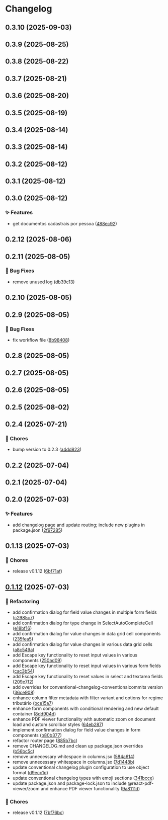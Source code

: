 # Changelog

## 0.3.10 (2025-09-03)

## 0.3.9 (2025-08-25)

## 0.3.8 (2025-08-22)

## 0.3.7 (2025-08-21)

## 0.3.6 (2025-08-20)

## 0.3.5 (2025-08-19)

## 0.3.4 (2025-08-14)

## 0.3.3 (2025-08-14)

## 0.3.2 (2025-08-12)

## 0.3.1 (2025-08-12)

## 0.3.0 (2025-08-12)

### ✨ Features

* get documentos cadastrais por pessoa ([488ec92](https://github.com/oondemand/central-oondemand-frontend/commit/488ec92102c27600590896e773ae392de957c7fe))

## 0.2.12 (2025-08-06)

## 0.2.11 (2025-08-05)

### 🐛 Bug Fixes

* remove unused log ([db39c13](https://github.com/oondemand/central-oondemand-frontend/commit/db39c13e464192a090a8d175a79cb7a9ceccba04))

## 0.2.10 (2025-08-05)

## 0.2.9 (2025-08-05)

### 🐛 Bug Fixes

* fix workflow file ([8b98408](https://github.com/oondemand/central-oondemand-frontend/commit/8b9840869192cf80bc9aa22b8abdf89c99229837))

## 0.2.8 (2025-08-05)

## 0.2.7 (2025-08-05)

## 0.2.6 (2025-08-05)

## 0.2.5 (2025-08-02)

## 0.2.4 (2025-07-21)

### 🔧 Chores

* bump version to 0.2.3 ([a4dd823](https://github.com/oondemand/central-oondemand-frontend/commit/a4dd8234632557477e17d84ed8165e948db2f2e6))

## 0.2.2 (2025-07-04)

## 0.2.1 (2025-07-04)

## 0.2.0 (2025-07-03)

### ✨ Features

* add changelog page and update routing; include new plugins in package.json ([2f97285](https://github.com/oondemand/central-oondemand-frontend/commit/2f97285d5ea3088efbf78be2c55ed2cba763942b))

## 0.1.13 (2025-07-03)

### 🔧 Chores

- release v0.1.12 ([6bf71af](https://github.com/oondemand/central-oondemand-frontend/commit/6bf71af9e59302e646a882f28e8ed7a9b7d2a96c))

## [0.1.12](https://github.com/oondemand/central-oondemand-frontend/compare/0.1.11...0.1.12) (2025-07-03)

### 🔨 Refactoring

- add confirmation dialog for field value changes in multiple form fields ([c2985c7](https://github.com/oondemand/central-oondemand-frontend/commit/c2985c77aa2e4ee6076120d06524b5c78b42c72f))
- add confirmation dialog for type change in SelectAutoCompleteCell ([e18bf16](https://github.com/oondemand/central-oondemand-frontend/commit/e18bf16e20d1a3d3cbb7aefa4728e6350164ec63))
- add confirmation dialog for value changes in data grid cell components ([235fea5](https://github.com/oondemand/central-oondemand-frontend/commit/235fea5662ea09610d7c59eacfc6dad4c67e698f))
- add confirmation dialog for value changes in various data grid cells ([a8c549a](https://github.com/oondemand/central-oondemand-frontend/commit/a8c549a40850bf3eadb28cca4dd3e84b0f1be2e9))
- add Escape key functionality to reset input values in various components ([250ad09](https://github.com/oondemand/central-oondemand-frontend/commit/250ad090345c9712d50db627498dfc9ea47d3fe7))
- add Escape key functionality to reset input values in various form fields ([cac3b54](https://github.com/oondemand/central-oondemand-frontend/commit/cac3b547dc5c7400be28c0c1475d1356db7a36de))
- add Escape key functionality to reset values in select and textarea fields ([209e7f2](https://github.com/oondemand/central-oondemand-frontend/commit/209e7f23f39d84acc5d0f1d78240e2efdcf45a80))
- add overrides for conventional-changelog-conventionalcommits version ([36ce908](https://github.com/oondemand/central-oondemand-frontend/commit/36ce9084877ad4642acb8d18c12665ace126f99e))
- enhance column filter metadata with filter variant and options for regime tributário ([bce15a7](https://github.com/oondemand/central-oondemand-frontend/commit/bce15a7d650cb70bba101d52d26a17e62789962e))
- enhance form components with conditional rendering and new default container ([8dd904d](https://github.com/oondemand/central-oondemand-frontend/commit/8dd904d66d1847bb2d65531fb36df1e814521754))
- enhance PDF viewer functionality with automatic zoom on document load and custom scrollbar styles ([64eb287](https://github.com/oondemand/central-oondemand-frontend/commit/64eb287708f01c0cf7100e2968c67a06b4eb1824))
- implement confirmation dialog for field value changes in form components ([b80b377](https://github.com/oondemand/central-oondemand-frontend/commit/b80b37722d7cac52042dbd7afadb794b8c72f768))
- refactor router page ([885b7bc](https://github.com/oondemand/central-oondemand-frontend/commit/885b7bc93e0ac834c3587d88cb80780c9ca03a9a))
- remove CHANGELOG.md and clean up package.json overrides ([b56bc5c](https://github.com/oondemand/central-oondemand-frontend/commit/b56bc5c9ed47cea8e11a7753cf130e9b0bf33d69))
- remove unnecessary whitespace in columns.jsx ([584a614](https://github.com/oondemand/central-oondemand-frontend/commit/584a614e98899222b4f99526a0c2496e5a4cd51e))
- remove unnecessary whitespace in columns.jsx ([7d1448b](https://github.com/oondemand/central-oondemand-frontend/commit/7d1448bb5b5c756bede8e210c1b39f0814fa4aef))
- update conventional changelog plugin configuration to use object format ([d9ecc1d](https://github.com/oondemand/central-oondemand-frontend/commit/d9ecc1d644c47b4b0be6c512006082d181be4207))
- update conventional changelog types with emoji sections ([341bcce](https://github.com/oondemand/central-oondemand-frontend/commit/341bcce607c54cc58f6e8eab78456e0f25a283fb))
- update package.json and package-lock.json to include @react-pdf-viewer/zoom and enhance PDF viewer functionality ([9a8111d](https://github.com/oondemand/central-oondemand-frontend/commit/9a8111df5dde12e6f0590f3f7350915ead842d63))

### 🔧 Chores

- release v0.1.12 ([7bf76bc](https://github.com/oondemand/central-oondemand-frontend/commit/7bf76bc6b0de5b4134e7aa61c271d7516b202976))
